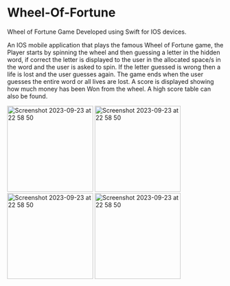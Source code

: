 # Wheel-Of-Fortune


Wheel of Fortune Game Developed using Swift for IOS devices.

An IOS mobile application that plays the famous Wheel of Fortune game, the Player starts by spinning the wheel and then guessing a letter in the hidden word, if correct the letter is displayed to the user in the allocated space/s in the word and the user is asked to spin. If the letter guessed is wrong then a life is lost and the user guesses again. The game ends when the user guesses the entire word or all lives are lost. A score is displayed showing how much money has been Won from the wheel. A high score table can also be found.


<img width="200" positon = "center" alt="Screenshot 2023-09-23 at 22 58 50" src="https://github.com/ebin-sabu/Wheel-Of-Fortune/assets/49438210/f35f929d-c536-48a9-b4e0-06393e36f1e5">

<img width="200" positon = "center" alt="Screenshot 2023-09-23 at 22 58 50" src="https://github.com/ebin-sabu/Wheel-Of-Fortune/assets/49438210/bc38f167-8171-40bb-8d8c-1d27eb69aff1">

<img width="200" positon = "center" alt="Screenshot 2023-09-23 at 22 58 50" src="https://github.com/ebin-sabu/Wheel-Of-Fortune/assets/49438210/68f6fd9e-0ac2-4bd5-b223-a2d509329216">

<img width="200" positon = "center" alt="Screenshot 2023-09-23 at 22 58 50" src="https://github.com/ebin-sabu/Wheel-Of-Fortune/assets/49438210/50c57135-5546-4be5-b7db-f5f57edc5ea7">
